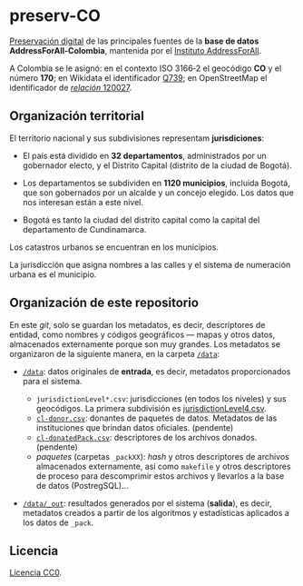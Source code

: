 # preserv-CO
[Preservación digital](https://en.wikipedia.org/wiki/Digital_preservation) de las principales fuentes de la **base de datos AddressForAll-Colombia**, mantenida por el [Instituto AddressForAll](http://addressforall.org/).

A Colombia se le asignó: en el contexto ISO&nbsp;3166&#8209;2 el geocódigo **CO** y el número **170**; en Wikidata el identificador [Q739](http://wikidata.org/entity/Q739); en OpenStreetMap el identificador de [*relación* 120027](http://osm.org/relation/120027).


## Organización territorial
El territorio nacional y sus subdivisiones representam **jurisdiciones**:

* El país está dividido en **32 departamentos**, administrados por un gobernador electo, y el Distrito Capital (distrito de la ciudad de Bogotá).

* Los departamentos se subdividen en **1120 municipios**, incluida Bogotá, que son gobernados por un alcalde y un concejo elegido. Los datos que nos interesan están a este nivel.

* Bogotá es tanto la ciudad del distrito capital como la capital del departamento de Cundinamarca.

Los catastros urbanos se encuentran en los municipios.

La jurisdicción que asigna nombres a las calles y el sistema de numeración urbana es el municipio.

## Organización de este repositorio

En este *git*, solo se guardan los metadatos, es decir, descriptores de entidad, como nombres y códigos geográficos &mdash; mapas y otros datos, almacenados externamente porque son muy grandes. Los metadatos se organizaron de la siguiente manera, en la carpeta [`/data`](./data):

* [`/data`](./data): datos originales de **entrada**, es decir, metadatos proporcionados para el sistema.
   * `jurisdictionLevel*.csv`:  jurisdicciones (en todos los niveles) y sus geocódigos. La primera subdivisión es [jurisdictionLevel4.csv](./data/jurisdictionLevel4.csv).
   * [`cl-donor.csv`](./data/cl-donor.csv): donantes de paquetes de datos. Metadatos de las instituciones que brindan datos oficiales. (pendente)
   * [`cl-donatedPack.csv`](./data/cl-donatedPack.csv): descriptores de los archivos donados. (pendente)
   * *paquetes* (carpetas `_packXX`): *hash*  y otros descriptores de archivos almacenados externamente, así como `makefile` y otros descriptores de proceso para descomprimir estos archivos y llevarlos a la base de datos (PostregSQL)... 

* [`/data/_out`](./data/_out): resultados generados por el sistema (**salida**), es decir, metadatos creados a partir de los algoritmos y estadísticas aplicados a los datos de `_pack`.

## Licencia
[Licencia CC0](https://creativecommons.org/publicdomain/zero/1.0/deed.es).
